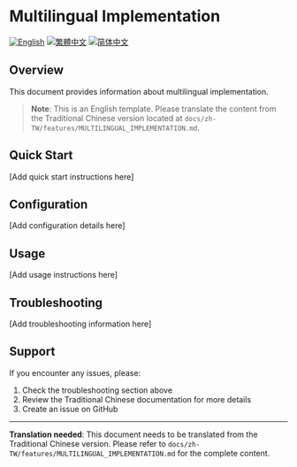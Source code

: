 # Multilingual Implementation

[![English](https://img.shields.io/badge/Language-English-blue)](MULTILINGUAL_IMPLEMENTATION.md)
[![繁體中文](https://img.shields.io/badge/Language-繁體中文-red)](../zh-TW/features/MULTILINGUAL_IMPLEMENTATION.md)
[![简体中文](https://img.shields.io/badge/Language-简体中文-green)](../zh-CN/features/MULTILINGUAL_IMPLEMENTATION.md)

## Overview

This document provides information about multilingual implementation.

> **Note**: This is an English template. Please translate the content from the Traditional Chinese version located at `docs/zh-TW/features/MULTILINGUAL_IMPLEMENTATION.md`.

## Quick Start

[Add quick start instructions here]

## Configuration

[Add configuration details here]

## Usage

[Add usage instructions here]

## Troubleshooting

[Add troubleshooting information here]

## Support

If you encounter any issues, please:
1. Check the troubleshooting section above
2. Review the Traditional Chinese documentation for more details
3. Create an issue on GitHub

---

**Translation needed**: This document needs to be translated from the Traditional Chinese version. Please refer to `docs/zh-TW/features/MULTILINGUAL_IMPLEMENTATION.md` for the complete content.